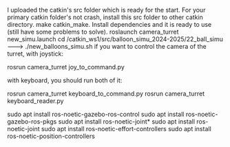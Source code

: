 I uploaded the catkin's src folder which is ready for the start. For your primary catkin folder's not crash, install this src folder to other catkin directory. make catkin_make. Install dependencies and it is ready to use (still have some problems to solve).
roslaunch camera_turret new_simu.launch
cd /catkin_ws1/src/balloon_simu_2024-2025/22_ball_simu ---> ./new_balloons_simu.sh
 if you want to control the camera of the turret, with joystick:
 
 rosrun camera_turret joy_to_command.py
 
 with keyboard, you should run both of it:
 
 rosrun camera_turret keyboard_to_command.py
 rosrun camera_turret keyboard_reader.py
 
 sudo apt install ros-noetic-gazebo-ros-control
 sudo apt install ros-noetic-gazebo-ros-pkgs
 sudo apt install ros-noetic-joint*
 sudo apt install ros-noetic-joint
 sudo apt install ros-noetic-effort-controllers
 sudo apt install ros-noetic-position-controllers
